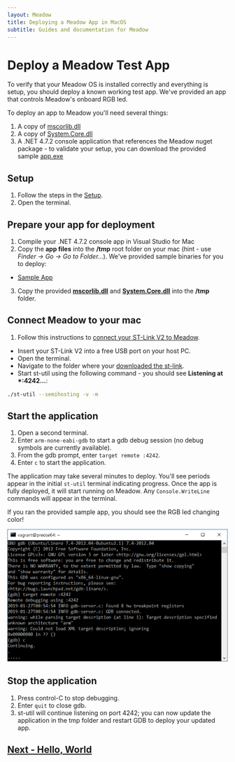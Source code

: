 ```yaml
---
layout: Meadow
title: Deploying a Meadow App in MacOS
subtitle: Guides and documentation for Meadow
---
```


# Deploy a Meadow Test App

To verify that your Meadow OS is installed correctly and everything is setup, you should deploy a known working test app. We've provided an app that controls Meadow's onboard RGB led.

To deploy an app to Meadow you'll need several things:

1. A copy of [mscorlib.dll](http://downloads.wildernesslabs.co/Meadow_Beta/binaries/mscorlib.dll)
1. A copy of [System.Core.dll](https://www.wildernesslabs.co/downloads?f=/Meadow_Beta/binaries/System.Core.dll)
1. A .NET 4.7.2 console application that references the Meadow nuget package - to validate your setup, you can download the provided sample [app.exe](https://www.wildernesslabs.co/downloads?f=/Meadow_Beta/HelloMeadow.zip)

## Setup

1. Follow the steps in the [Setup](/guides/Getting_Started/Setup/index.html). 
1. Open the terminal.

## Prepare your app for deployment

1. Compile your .NET 4.7.2 console app in Visual Studio for Mac
1. Copy the **app files** into the **/tmp** root folder on your mac (hint - use *Finder -> Go -> Go to Folder...*).
We've provided sample binaries for you to deploy:
 * [Sample App](https://www.wildernesslabs.co/downloads?f=/Meadow_Beta/HelloMeadow.zip)
3. Copy the provided **[mscorlib.dll](https://www.wildernesslabs.co/downloads?f=/Meadow_Beta/binaries/mscorlib.dll)** and **[System.Core.dll](https://www.wildernesslabs.co/downloads?f=/Meadow_Beta/binaries/System.Core.dll)** into the **/tmp** folder.

## Connect Meadow to your mac

1. Follow this instructions to [connect your ST-Link V2 to Meadow](/guides/Getting_Started/Setup/stlink/index.html).
* Insert your ST-Link V2 into a free USB port on your host PC.
* Open the terminal.
* Navigate to the folder where your [downloaded the st-link](https://www.wildernesslabs.co/downloads?f=/Meadow_Beta/STLink.zip).
* Start st-util using the following command - you should see **Listening at \*:4242...**:

```bash
./st-util --semihosting -v -m
```

## Start the application

1. Open a second terminal.
1. Enter `arm-none-eabi-gdb` to start a gdb debug session (no debug symbols are currently available).
1. From the gdb prompt, enter `target remote :4242`.
1. Enter `c` to start the application.

The application may take several minutes to deploy. You'll see periods appear in the initial `st-util` terminal indicating progress. Once the app is fully deployed, it will start running on Meadow. Any `Console.WriteLine` commands will appear in the terminal.

If you ran the provided sample app, you should see the RGB led changing color!

![Meadow app deploying](./app_deploy.png)

## Stop the application

1. Press control-C to stop debugging.
1. Enter `quit` to close gdb.
1. st-util will continue listening on port 4242; you can now update the application in the tmp folder and restart GDB to deploy your updated app.

## [Next - Hello, World](/guides/Getting_Started/Hello_World/index.html)
